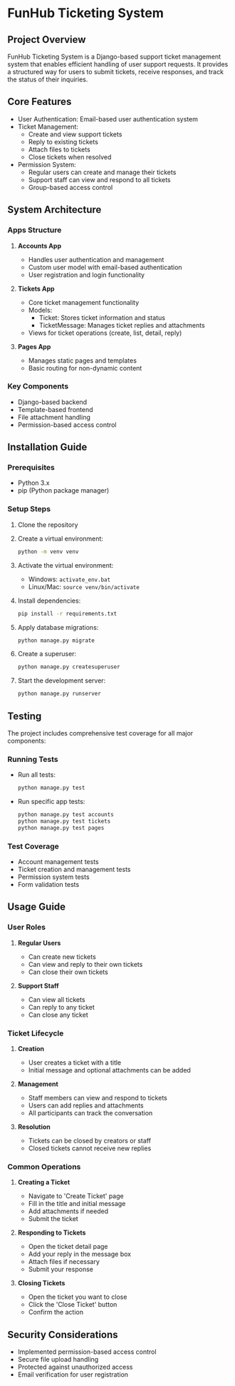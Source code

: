 # FunHub Ticketing System

## Project Overview

FunHub Ticketing System is a Django-based support ticket management system that enables efficient handling of user support requests. It provides a structured way for users to submit tickets, receive responses, and track the status of their inquiries.

## Core Features

- User Authentication: Email-based user authentication system
- Ticket Management:
  - Create and view support tickets
  - Reply to existing tickets
  - Attach files to tickets
  - Close tickets when resolved
- Permission System:
  - Regular users can create and manage their tickets
  - Support staff can view and respond to all tickets
  - Group-based access control

## System Architecture

### Apps Structure

1. **Accounts App**

   - Handles user authentication and management
   - Custom user model with email-based authentication
   - User registration and login functionality

2. **Tickets App**

   - Core ticket management functionality
   - Models:
     - Ticket: Stores ticket information and status
     - TicketMessage: Manages ticket replies and attachments
   - Views for ticket operations (create, list, detail, reply)

3. **Pages App**
   - Manages static pages and templates
   - Basic routing for non-dynamic content

### Key Components

- Django-based backend
- Template-based frontend
- File attachment handling
- Permission-based access control

## Installation Guide

### Prerequisites

- Python 3.x
- pip (Python package manager)

### Setup Steps

1. Clone the repository
2. Create a virtual environment:
   ```bash
   python -m venv venv
   ```
3. Activate the virtual environment:

   - Windows: `activate_env.bat`
   - Linux/Mac: `source venv/bin/activate`

4. Install dependencies:

   ```bash
   pip install -r requirements.txt
   ```

5. Apply database migrations:

   ```bash
   python manage.py migrate
   ```

6. Create a superuser:

   ```bash
   python manage.py createsuperuser
   ```

7. Start the development server:
   ```bash
   python manage.py runserver
   ```

## Testing

The project includes comprehensive test coverage for all major components:

### Running Tests

- Run all tests:

  ```bash
  python manage.py test
  ```

- Run specific app tests:
  ```bash
  python manage.py test accounts
  python manage.py test tickets
  python manage.py test pages
  ```

### Test Coverage

- Account management tests
- Ticket creation and management tests
- Permission system tests
- Form validation tests

## Usage Guide

### User Roles

1. **Regular Users**

   - Can create new tickets
   - Can view and reply to their own tickets
   - Can close their own tickets

2. **Support Staff**
   - Can view all tickets
   - Can reply to any ticket
   - Can close any ticket

### Ticket Lifecycle

1. **Creation**

   - User creates a ticket with a title
   - Initial message and optional attachments can be added

2. **Management**

   - Staff members can view and respond to tickets
   - Users can add replies and attachments
   - All participants can track the conversation

3. **Resolution**
   - Tickets can be closed by creators or staff
   - Closed tickets cannot receive new replies

### Common Operations

1. **Creating a Ticket**

   - Navigate to 'Create Ticket' page
   - Fill in the title and initial message
   - Add attachments if needed
   - Submit the ticket

2. **Responding to Tickets**

   - Open the ticket detail page
   - Add your reply in the message box
   - Attach files if necessary
   - Submit your response

3. **Closing Tickets**
   - Open the ticket you want to close
   - Click the 'Close Ticket' button
   - Confirm the action

## Security Considerations

- Implemented permission-based access control
- Secure file upload handling
- Protected against unauthorized access
- Email verification for user registration
